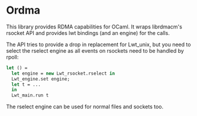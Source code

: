 # Ordma

This library provides RDMA capabilities for OCaml. It wraps librdmacm's rsocket
API and provides lwt bindings (and an engine) for the calls.

The API tries to provide a drop in replacement for Lwt_unix, but you need to
select the rselect engine as all events on rsockets need to be handled by rpoll:

```ocaml
let () =
  let engine = new Lwt_rsocket.rselect in
  Lwt_engine.set engine;
  let t = ...
  in
  Lwt_main.run t
```

The rselect engine can be used for normal files and sockets too.
